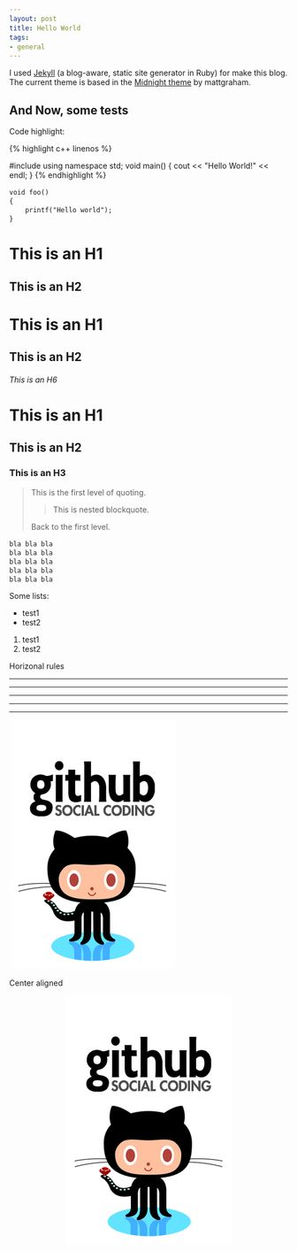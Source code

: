 ```yaml
---
layout: post
title: Hello World
tags:
- general
---
```


I used [Jekyll](https://github.com/mojombo/jekyll) (a blog-aware, static site generator in Ruby) for make this blog.
The current theme is based in the [Midnight theme](https://github.com/mattgraham/Midnight) by mattgraham.

And Now, some tests
-----------------------------------------------------

Code highlight:

{% highlight c++ linenos %}

#include <iostream>
using namespace std;
void main()
{
  cout << "Hello World!" << endl;
}
{% endhighlight %}

```
void foo()
{
	printf("Hello world");
}
```


This is an H1
=============

This is an H2
-------------

# This is an H1

## This is an H2

###### This is an H6

# This is an H1 #

## This is an H2 ##

### This is an H3 ######


> This is the first level of quoting.
>
> > This is nested blockquote.
>
> Back to the first level.


	bla bla bla
	bla bla bla
	bla bla bla
	bla bla bla
	bla bla bla

Some lists:
- test1
- test2

1. test1
2. test2


Horizonal rules

* * *

***

*****

- - -

---------------------------------------

![Test Image](/images/github-profile.png)

Center aligned
<p align="center">
  <img src="/images/github-profile.png" alt="Custom image"/>
</p>



